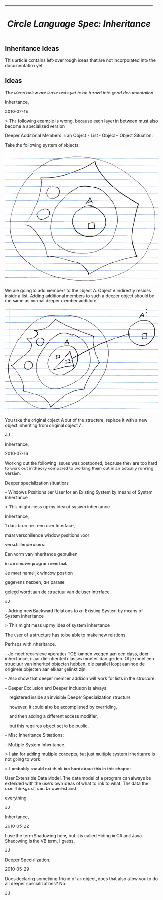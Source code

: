 ﻿|<h1>***Circle Language Spec: Inheritance***</h1>|
| :- |
## **Inheritance Ideas**
This article contains left-over rough ideas that are not incorporated into the documentation yet.

## **Ideas**
*The ideas below are loose texts yet to be turned into good documentation.*


Inheritance,

2010-07-15

\> The following example is wrong, because each layer in between must also become a specialized version.

Deeper Additional Members in an Object - List - Object – Object Situation:

Take the following system of objects:

![](images/6.%20Inheritance%20Ideas.001.png)

We are going to add members to the object A. Object A indirectly resides inside a list. Adding additional members to such a deeper object should be the same as normal deeper member addition:

![](images/6.%20Inheritance%20Ideas.002.png)

You take the original object A out of the structure, replace it with a new object inheriting from original object A.

JJ

Inheritance,

2010-07-16

Working out the following issues was postponed, because they are too hard to work out in theory compared to working them out in an actually running version.

Deeper specialization situations

\- Windows Positions per User for an Existing System by means of System Inheritance

\> This might mess up my idea of system inheritance

Inheritance,



1 data bron met een user interface,

maar verschillende window positions voor

verschillende users:

Een vorm van inheritance gebruiken

in de nieuwe programmeertaal.

Je moet namelijk window position

gegevens hebben, die parallel

gelegd wordt aan de structuur van de user interface.



JJ

\- Adding new Backward Relations to an Existing System by means of System Inheritance

\> This might mess up my idea of system inheritance

The user of a structure has to be able to make new relations.

Perhaps with inheritance.

\- Je moet recursieve operaties TOE kunnen voegen aan een class, door inheritance, maar die inherited classes moeten dan gelden. Of je moet een structuur van inherited objecten hebben, die parallel loopt aan hoe de originele objecten aan elkaar gelinkt zijn.

\- Also show that deeper member addition will work for lists in the structure.

\- Deeper Exclusion and Deeper Inclusion is always

`  `registered inside an invisible Deeper Specialization structure.

`  `however, it could also be accomplished by overriding,

`  `and then adding a different access modifier,

`  `but this requires object set to be public.

\- Misc Inheritance Situations:

\- Multiple System Inheritance.

\> I aim for adding multiple concepts, but just multiple system inheritance is not going to work.

\> I probably should not think too hard about this in this chapter.

User Extensible Data Model. The data model of a program can always be extended with the users own ideas of what to link to what. The data the user thinkgs of, can be queried and

everything

JJ

Inheritance,

2010-05-22

I use the term Shadowing here, but it is called Hiding in C# and Java. Shadowing is the VB term, I guess.

JJ


Deeper Specialization,

2010-05-29

Does declaring something friend of an object, does that also allow you to do all deeper specializations? No.

JJ

